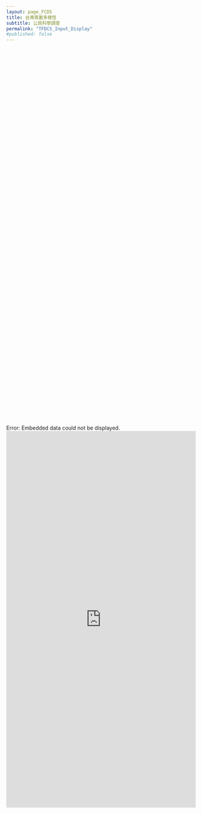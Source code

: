 ```yaml
---
layout: page_FCDS
title: 台灣真菌多樣性
subtitle: 公民科學調查
permalink: "TFDCS_Input_Display"
#published: false
---
```

<object data="https://script.google.com/macros/s/AKfycbyc2A_spYR8J9wUB-ILPlHwChZB8-OSvdFccd45nzfKAUnJSkaxam2dbd5VbIcH5iYzhw/exec" width="100%" height="1000">
    <embed src="https://script.google.com/macros/s/AKfycbyc2A_spYR8J9wUB-ILPlHwChZB8-OSvdFccd45nzfKAUnJSkaxam2dbd5VbIcH5iYzhw/exec" width="100%" height="1000"> </embed>
    Error: Embedded data could not be displayed.
</object>
<iframe referrerpolicy="no-referrer-when-downgrade" height="1000" width="100%" style="border:none;" src="https://view-awesome-table.com/-MdWhajOYO_CZJt9pSTZ/view"></iframe>
